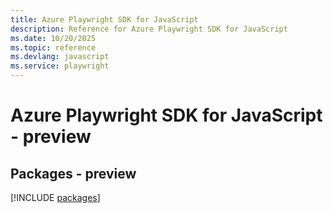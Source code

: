 ```yaml
---
title: Azure Playwright SDK for JavaScript
description: Reference for Azure Playwright SDK for JavaScript
ms.date: 10/20/2025
ms.topic: reference
ms.devlang: javascript
ms.service: playwright
---
```

# Azure Playwright SDK for JavaScript - preview
## Packages - preview
[!INCLUDE [packages](playwright-index.md)]